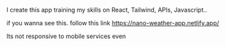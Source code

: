 I create this app training my skills on React, Tailwind, APIs, Javascript.. 

if you wanna see this. follow this link https://nano-weather-app.netlify.app/

Its not responsive to mobile services even
